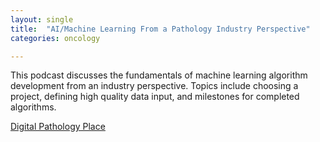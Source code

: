 ```yaml
---
layout: single
title:  "AI/Machine Learning From a Pathology Industry Perspective"
categories: oncology

---
```

This podcast discusses the fundamentals of machine learning algorithm development from an industry perspective. Topics include choosing a project, defining high quality data input, and milestones for completed algorithms.
 
[Digital Pathology Place](https://podcasts.apple.com/us/podcast/christoph-guetter-phd-roche/id1554195143?i=1000603470063)